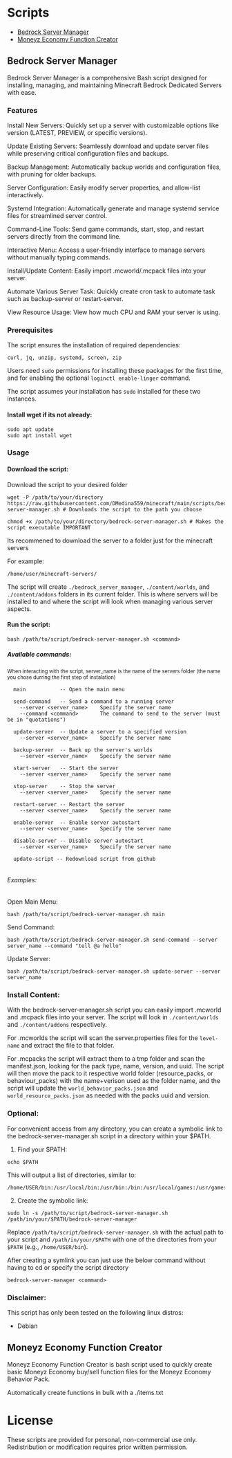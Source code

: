 # Scripts

- [Bedrock Server Manager](#bedrock-server-manager)
- [Moneyz Economy Function Creator](#moneyz-economy-function-creator)

## Bedrock Server Manager

Bedrock Server Manager is a comprehensive Bash script designed for installing, managing, and maintaining Minecraft Bedrock Dedicated Servers with ease.

### Features

Install New Servers: Quickly set up a server with customizable options like version (LATEST, PREVIEW, or specific versions).

Update Existing Servers: Seamlessly download and update server files while preserving critical configuration files and backups.

Backup Management: Automatically backup worlds and configuration files, with pruning for older backups.

Server Configuration: Easily modify server properties, and allow-list interactively.

Systemd Integration: Automatically generate and manage systemd service files for streamlined server control.

Command-Line Tools: Send game commands, start, stop, and restart servers directly from the command line.

Interactive Menu: Access a user-friendly interface to manage servers without manually typing commands.

Install/Update Content: Easily import .mcworld/.mcpack files into your server.

Automate Various Server Task: Quickly create cron task to automate task such as backup-server or restart-server.

View Resource Usage: View how much CPU and RAM your server is using.

### Prerequisites

The script ensures the installation of required dependencies:

`curl, jq, unzip, systemd, screen, zip`

Users need `sudo` permissions for installing these packages for the first time, and for enabling the optional `loginctl enable-linger` command. 

The script assumes your installation has `sudo` installed for these two instances.

#### Install wget if its not already:

```
sudo apt update
sudo apt install wget
```


### Usage

#### Download the script:

Download the script to your desired folder

```
wget -P /path/to/your/directory https://raw.githubusercontent.com/DMedina559/minecraft/main/scripts/bedrock-server-manager.sh # Downloads the script to the path you choose

chmod +x /path/to/your/directory/bedrock-server-manager.sh # Makes the script executable IMPORTANT
```
Its recommened to download the server to a folder just for the minecraft servers

For example:

`/home/user/minecraft-servers/`

The script will create `./bedrock_server_manager`, `./content/worlds`, and `./content/addons` folders in its current folder. This is where servers will be installed to and where the script will look when managing various server aspects.

#### Run the script:

```
bash /path/to/script/bedrock-server-manager.sh <command>
```

##### Available commands:

<sub>When interacting with the script, server_name is the name of the servers folder (the name you chose durring the first step of instalation)</sub>

```
  main           -- Open the main menu
  
  send-command   -- Send a command to a running server
    --server <server_name>    Specify the server name
    --command <command>       The command to send to the server (must be in "quotations")

  update-server  -- Update a server to a specified version
    --server <server_name>    Specify the server name

  backup-server  -- Back up the server's worlds
    --server <server_name>    Specify the server name

  start-server   -- Start the server
    --server <server_name>    Specify the server name

  stop-server    -- Stop the server
    --server <server_name>    Specify the server name

  restart-server -- Restart the server
    --server <server_name>    Specify the server name

  enable-server  -- Enable server autostart
    --server <server_name>    Specify the server name
 
  disable-server -- Disable server autostart
    --server <server_name>    Specify the server name

  update-script -- Redownload script from github
      
```

###### Examples:

Open Main Menu:

```
bash /path/to/script/bedrock-server-manager.sh main
```

Send Command:
```
bash /path/to/script/bedrock-server-manager.sh send-command --server server_name --command "tell @a hello"
```

Update Server:

```
bash /path/to/script/bedrock-server-manager.sh update-server --server server_name
```


### Install Content:

With the bedrock-server-manager.sh script you can easily import .mcworld and .mcpack files into your server. The script will look in `./content/worlds` and `./content/addons` respectively. 

For .mcworlds the script will scan the server.properties files for the `level-name` and extract the file to that folder.

For .mcpacks the script will extract them to a tmp folder and scan the manifest.json, looking for the pack type, name, version, and uuid. The script will then move the pack to it respective world folder (resource_packs, or behaviour_packs) with the name+verison used as the folder name, and the script will update the `world_behavior_packs.json` and `world_resource_packs.json` as needed with the packs uuid and version.
### Optional:

For convenient access from any directory, you can create a symbolic link to the bedrock-server-manager.sh script in a directory within your $PATH.

1. Find your $PATH:

```
echo $PATH
```

This will output a list of directories, similar to:

```
/home/USER/bin:/usr/local/bin:/usr/bin:/bin:/usr/local/games:/usr/games
```

2. Create the symbolic link:

```
sudo ln -s /path/to/script/bedrock-server-manager.sh /path/in/your/$PATH/bedrock-server-manager
```

Replace `/path/to/script/bedrock-server-manager.sh` with the actual path to your script and `/path/in/your/$PATH` with one of the directories from your `$PATH` (e.g., `/home/USER/bin`).

After creating a symlink you can just use the below command without having to cd or specify the script directory

```
bedrock-server-manager <command>
```

### Disclaimer:

This script has only been tested on the following linux distros:

- Debian

## Moneyz Economy Function Creator

Moneyz Economy Function Creator is bash script used to quickly create basic Moneyz Economy buy/sell function files for the Moneyz Economy Behavior Pack. 

Automatically create functions in bulk with a ./items.txt

# License

These scripts are provided for personal, non-commercial use only. Redistribution or modification requires prior written permission.